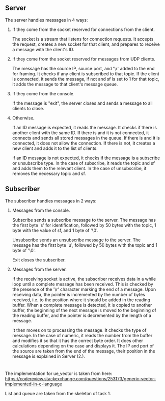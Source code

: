 ## Server

The server handles messages in 4 ways:

1. If they come from the socket reserved for connections from the client.

	The socket is a stream that listens for connection requests. It accepts the request, creates a new socket for that client, and prepares to receive a message with the client's ID.

2. If they come from the socket reserved for messages from UDP clients.

	The message has the source IP, source port, and '\r' added to the end for framing. It checks if any client is subscribed to that topic. If the client is connected, it sends the message, if not and sf is set to 1 for that topic, it adds the message to that client's message queue.

3. If they come from the console.

	If the message is "exit", the server closes and sends a message to all clients to close.

4. Otherwise.

	If an ID message is expected, it reads the message. It checks if there is another client with the same ID. If there is and it is not connected, it connects and sends all stored messages in the queue. If there is and it is connected, it does not allow the connection. If there is not, it creates a new client and adds it to the list of clients.

	If an ID message is not expected, it checks if the message is a subscribe or unsubscribe type. In the case of subscribe, it reads the topic and sf and adds them to the relevant client. In the case of unsubscribe, it removes the necessary topic and sf.

## Subscriber

The subscriber handles messages in 2 ways:

1. Messages from the console.

	Subscribe sends a subscribe message to the server. The message has the first byte 's' for identification, followed by 50 bytes with the topic, 1 byte with the value of sf, and 1 byte of '\0'.

	Unsubscribe sends an unsubscribe message to the server. The message has the first byte 'u', followed by 50 bytes with the topic and 1 byte of '\0'.

	Exit closes the subscriber.

2. Messages from the server.

	If the receiving socket is active, the subscriber receives data in a while loop until a complete message has been received. This is checked by the presence of the '\r' character marking the end of a message. Upon receiving data, the pointer is incremented by the number of bytes received, i.e. to the position where it should be added in the reading buffer. When a complete message is detected, it is copied to another buffer, the beginning of the next message is moved to the beginning of the reading buffer, and the pointer is decremented by the length of a message.

	It then moves on to processing the message. It checks the type of message. In the case of numeric, it reads the number from the buffer and modifies it so that it has the correct byte order. It does other calculations depending on the case and displays it. The IP and port of the source are taken from the end of the message, their position in the message is explained in Server (2.).

#

The implementation for ue_vector is taken from here: https://codereview.stackexchange.com/questions/253173/generic-vector-implemented-in-c-language

List and queue are taken from the skeleton of task 1.